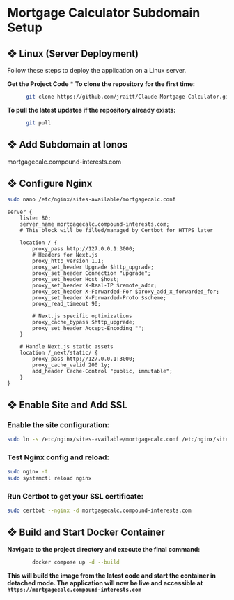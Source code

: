 # Mortgage Calculator Subdomain Setup
## ❖ Linux (Server Deployment)

Follow these steps to deploy the application on a Linux server.

**Get the Project Code**
    *   **To clone the repository for the first time:**
```sh
      git clone https://github.com/jraitt/Claude-Mortgage-Calculator.git
```
**To pull the latest updates if the repository already exists:**
```sh
      git pull
```

## ❖ Add Subdomain at Ionos
mortgagecalc.compound-interests.com

## ❖ Configure Nginx

```bash
sudo nano /etc/nginx/sites-available/mortgagecalc.conf
```

```nginx
server {
    listen 80;
    server_name mortgagecalc.compound-interests.com;
    # This block will be filled/managed by Certbot for HTTPS later
    
    location / {
        proxy_pass http://127.0.0.1:3000;
        # Headers for Next.js
        proxy_http_version 1.1;
        proxy_set_header Upgrade $http_upgrade;
        proxy_set_header Connection "upgrade";
        proxy_set_header Host $host;
        proxy_set_header X-Real-IP $remote_addr;
        proxy_set_header X-Forwarded-For $proxy_add_x_forwarded_for;
        proxy_set_header X-Forwarded-Proto $scheme;
        proxy_read_timeout 90;
        
        # Next.js specific optimizations
        proxy_cache_bypass $http_upgrade;
        proxy_set_header Accept-Encoding "";
    }
    
    # Handle Next.js static assets
    location /_next/static/ {
        proxy_pass http://127.0.0.1:3000;
        proxy_cache_valid 200 1y;
        add_header Cache-Control "public, immutable";
    }
}
```

## ❖ Enable Site and Add SSL

### Enable the site configuration:
```bash
sudo ln -s /etc/nginx/sites-available/mortgagecalc.conf /etc/nginx/sites-enabled/
```

### Test Nginx config and reload:
```bash
sudo nginx -t
sudo systemctl reload nginx
```

### Run Certbot to get your SSL certificate:
```bash
sudo certbot --nginx -d mortgagecalc.compound-interests.com
```

## ❖ Build and Start Docker Container
**Navigate to the project directory and execute the final command:**
```sh
        docker compose up -d --build
```
**This will build the image from the latest code and start the container in detached mode. The application will now be live and accessible at `https://mortgagecalc.compound-interests.com`**